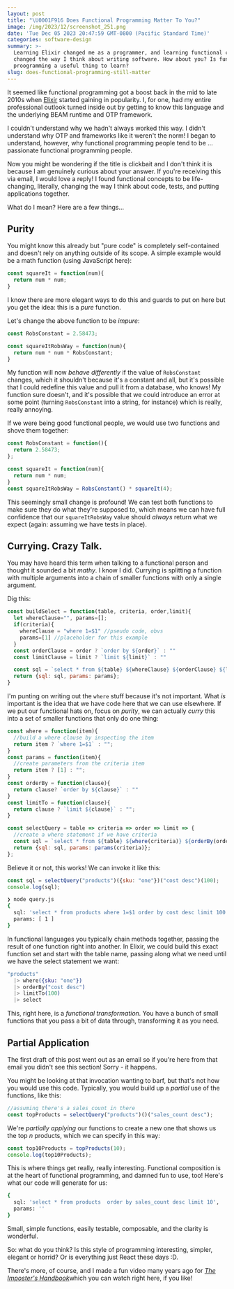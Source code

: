 ```yaml
---
layout: post
title: "\U0001F916 Does Functional Programming Matter To You?"
image: /img/2023/12/screenshot_251.png
date: 'Tue Dec 05 2023 20:47:59 GMT-0800 (Pacific Standard Time)'
categories: software-design
summary: >-
  Learning Elixir changed me as a programmer, and learning functional concepts
  changed the way I think about writing software. How about you? Is functional
  proogramming a useful thing to learn?
slug: does-functional-programming-still-matter
---
```


It seemed like functional programming got a boost back in the mid to late 2010s when [Elixir](https://elixir-lang.org) started gaining in popularity. I, for one, had my entire professional outlook turned inside out by getting to know this language and the underlying BEAM runtime and OTP framework.

I couldn't understand why we hadn't always worked this way. I didn't understand why OTP and frameworks like it weren't the norm! I began to understand, however, why functional programming people tend to be ... passionate functional programming people.

Now you might be wondering if the title is clickbait and I don't think it is because I am genuinely curious about your answer. If you're receiving this via email, I would love a reply! I found functional concepts to be life-changing, literally, changing the way I think about code, tests, and putting applications together.

What do I mean? Here are a few things...

## Purity

You might know this already but "pure code" is completely self-contained and doesn't rely on anything outside of its scope. A simple example would be a math function (using JavaScript here):

```js
const squareIt = function(num){
  return num * num;
}
```

I know there are more elegant ways to do this and guards to put on here but you get the idea: this is a _pure_ function.

Let's change the above function to be _impure_:

```js
const RobsConstant = 2.58473;

const squareItRobsWay = function(num){
  return num * num * RobsConstant;
}
```

My function will now _behave differently_ if the value of `RobsConstant` changes, which it shouldn't because it's a constant and all, but it's possible that I could redefine this value and pull it from a database, who knows! My function sure doesn't, and it's possible that we could introduce an error at some point (turning `RobsConstant` into a string, for instance) which is really, really annoying.

If we were being good functional people, we would use two functions and shove them together:

```js
const RobsConstant = function(){
  return 2.58473;  
};

const squareIt = function(num){
  return num * num;
}
const squareItRobsWay = RobsConstant() * squareIt(4); 
```

This seemingly small change is profound! We can test both functions to make sure they do what they're supposed to, which means we can have full confidence that our `squareItRobsWay` value should _always_ return what we expect (again: assuming we have tests in place).

## Currying. Crazy Talk.

You may have heard this term when talking to a functional person and thought it sounded a bit _mathy_. I know I did. Currying is splitting a function with multiple arguments into a chain of smaller functions with only a single argument. 

Dig this:

```js
const buildSelect = function(table, criteria, order,limit){
  let whereClause="", params=[];
  if(criteria){
    whereClause = "where 1=$1" //pseudo code, obvs
    params=[1] //placeholder for this example
  }
  const orderClause = order ? `order by ${order}` : ""
  const limitClause = limit ? `limit ${limit}` : ""

  const sql = `select * from ${table} ${whereClause} ${orderClause} ${limitClause}`;
  return {sql: sql, params: params};
}
```

I'm punting on writing out the `where` stuff because it's not important. What _is_ important is the idea that we have code here that we can use elsewhere. If we put our functional hats on, focus on _purity_, we can actually _curry_ this into a set of smaller functions that only do one thing:

```js
const where = function(item){
  //build a where clause by inspecting the item
  return item ? `where 1=$1` : "";
}
const params = function(item){
  //create parameters from the criteria item
  return item ? [1] : "";
}
const orderBy = function(clause){
  return clause? `order by ${clause}` : ""
}
const limitTo = function(clause){
  return clause ? `limit ${clause}` : "";
}

const selectQuery = table => criteria => order => limit => {
  //create a where statement if we have criteria
  const sql = `select * from ${table} ${where(criteria)} ${orderBy(order)} ${limitTo(limit)}`;
  return {sql: sql, params: params(criteria)};
};
```

Believe it or not, this works! We can invoke it like this:

```js
const sql = selectQuery("products")({sku: "one"})("cost desc")(100);
console.log(sql);
```

```sh
❯ node query.js
{
  sql: 'select * from products where 1=$1 order by cost desc limit 100',
  params: [ 1 ]
}
```

In functional languages you typically chain methods together, passing the result of one function right into another. In Elixir, we could build this exact function set and start with the table name, passing along what we need until we have the select statement we want:

```elixir
"products"
  |> where({sku: "one"})
  |> orderBy("cost desc")
  |> limitTo(100)
  |> select
```

This, right here, is a _functional transformation._ You have a bunch of small functions that you pass a bit of data through, transforming it as you need.

## Partial Application

The first draft of this post went out as an email so if you're here from that email you didn't see this section! Sorry - it happens.

You might be looking at that invocation wanting to barf, but that's not how you would use this code. Typically, you would build up a _partial_ use of the functions, like this:

```js
//assuming there's a sales_count in there
const topProducts = selectQuery("products")()("sales_count desc");
```

We're _partially applying_ our functions to create a new one that shows us the top _n_ products, which we can specify in this way:

```js
const top10Products = topProducts(10);
console.log(top10Products);
```

This is where things get really, really interesting. Functional composition is at the heart of functional programming, and damned fun to use, too! Here's what our code will generate for us:

```sh
{
  sql: 'select * from products  order by sales_count desc limit 10',
  params: ''
}
```

Small, simple functions, easily testable, composable, and the clarity is wonderful.

So: what do you think? Is this style of programming interesting, simpler, elegant or horrid? Or is everything just React these days :D.

There's more, of course, and I made a fun video many years ago for [_The Imposter's Handbook_](https://sales.bigmachine.io/imposter-second)which you can watch right here, if you like!
